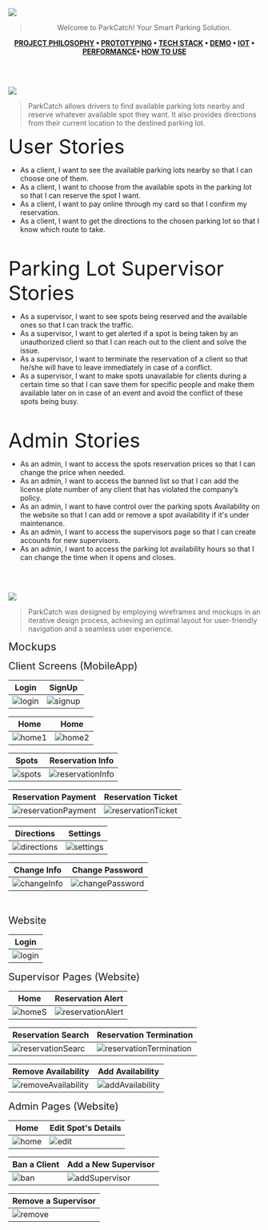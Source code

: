 
<img src="./readme/titles/title1.svg"/>
<div align="center">

> Welcome to ParkCatch! Your Smart Parking Solution.

**[PROJECT PHILOSOPHY](#project-philosophy) • [PROTOTYPING](#prototyping) • [TECH STACK](#tech-stack) • [DEMO](#demo) • [IOT](#iot) • [PERFORMANCE](#performance)• [HOW TO USE](#how-to-use)**

</div>

<br><br>


<img id="project-philosophy" src="./readme/titles/title2.svg"/>

> ParkCatch allows drivers to find available parking lots nearby and reserve whatever available spot they want. It also provides directions from their current location to the destined parking lot.

<span style="font-size: 40px;">User Stories</span>
- As a client, I want to see the available parking lots nearby so that I can choose one of them.
- As a client, I want to choose from the available spots in the parking lot so that I can reserve the spot I want.
- As a client, I want to pay online through my card so that I confirm my reservation.
- As a client, I want to get the directions to the chosen parking lot so that I know which route to take.

<br>

<span style="font-size: 40px;">Parking Lot Supervisor Stories</span>
- As a supervisor, I want to see spots being reserved and the available ones so that I can track the traffic.
- As a supervisor, I want to get alerted if a spot is being taken by an unauthorized client so that I can reach out to the client and solve the issue.
- As a supervisor, I want to terminate the reservation of a client so that he/she will have to leave immediately in case of a conflict.
- As a supervisor, I want to make spots unavailable for clients during a certain time so that I can save them for specific people and make them available later on in case of an event and avoid the conflict of these spots being busy.


<br>

<span style="font-size: 40px;">Admin Stories</span>
- As an admin, I want to access the spots reservation prices so that I can change the price when needed.
- As an admin, I want to access the banned list so that I can add the license plate number of any client that has violated the company’s policy.
- As an admin, I want to have control over the parking spots Availability on the website so that I can add or remove a spot availability if it's under maintenance.
- As an admin, I want to access the supervisors page so that I can create accounts for new supervisors.
- As an admin, I want to access the parking lot availability hours so that I can change the time when it opens and closes.

<br><br>

<img id="prototyping" src="./readme/titles/title3.svg"/>

> ParkCatch was designed by employing wireframes and mockups in an iterative design process, achieving an optimal layout for user-friendly navigation and a seamless user experience.

<span style="font-size: 22px;">Mockups</span>

<span style="font-size: 20px;">Client Screens (MobileApp)</span>

| Login                                                            | SignUp                                                            |
|------------------------------------------------------------------|-------------------------------------------------------------------|
| ![login](./readme/mobileapp/login.png) | ![signup](./readme/mobileapp/signup.png) |

| Home                                                             | Home                                                              |
|------------------------------------------------------------------|-------------------------------------------------------------------|
| ![home1](./readme/mobileapp/home1.png) | ![home2](./readme/mobileapp/home2.png) |

| Spots                                                            | Reservation Info                                                  |
|------------------------------------------------------------------|-------------------------------------------------------------------|
| ![spots](./readme/mobileapp/spots.png) | ![reservationInfo](./readme/mobileapp/reservationInfo.png) |
 
| Reservation Payment                                              | Reservation Ticket                                                |
|------------------------------------------------------------------|-------------------------------------------------------------------|
| ![reservationPayment](./readme/mobileapp/reservationPayment.png) | ![reservationTicket](./readme/mobileapp/reservationTicket.png) |

| Directions                                                       | Settings                                                          |
|------------------------------------------------------------------|-------------------------------------------------------------------|
| ![directions](./readme/mobileapp/directions.png) | ![settings](./readme/mobileapp/settings.png) |

| Change Info                                                      | Change Password                                                   |
|------------------------------------------------------------------|-------------------------------------------------------------------|
| ![changeInfo](./readme/mobileapp/changeInfo.png) | ![changePassword](./readme/mobileapp/changePassword.png) |

<br>

<span style="font-size: 20px;">Website</span>

| Login                                                            | 
|------------------------------------------------------------------|
| ![login](./readme/website/login.png)

<span style="font-size: 20px;">Supervisor Pages (Website)</span>

| Home                                                             | Reservation Alert                                                 |
|------------------------------------------------------------------|-------------------------------------------------------------------|
| ![homeS](./readme/webiste/homeS.png) | ![reservationAlert](./readme/website/alertS.png) |

| Reservation Search                                               | Reservation Termination                                           |
|------------------------------------------------------------------|-------------------------------------------------------------------|
| ![reservationSearc](./readme/website/searchS.png) | ![reservationTermination](./readme/website/terminationS.png) |
 
| Remove Availability                                              | Add Availability                                                  |
|------------------------------------------------------------------|-------------------------------------------------------------------|
| ![removeAvailability](./readme/website/removeS.png) | ![addAvailability](./readme/website/addS.png) |

<span style="font-size: 20px;">Admin Pages (Website)</span>

| Home                                                             | Edit Spot's Details                                               |
|------------------------------------------------------------------|-------------------------------------------------------------------|
| ![home](./readme/website/homeA.png) | ![edit](./readme/website/editS.png) |

| Ban a Client                                                     | Add a New Supervisor                                              |
|------------------------------------------------------------------|-------------------------------------------------------------------|
| ![ban](./readme/website/banA.png) | ![addSupervisor](./readme/website/addA.png) |

| Remove a Supervisor                                              |
|------------------------------------------------------------------|
| ![remove](./readme/website/removeA.png) | 

<br><br>

